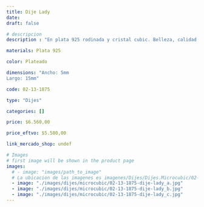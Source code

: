 ```yaml
---
title: Dije Lady
date: 
draft: false

# descripcion
description : "En plata 925 rodinada y cristal cubic. Belleza, calidad y delicadeza."

materials: Plata 925

color: Plateado

dimensions: "Ancho: 5mm 
Largo: 15mm"

code: 02-13-1875

type: "Dijes"

categories: []

price: $6.560,00

price_eftvo: $5.580,00

link_mercado_shop: undef

# Images
# first image will be shown in the product page
images:
  # - image: "images/path_to_image"
  # La ubicacion de las imagenes es imagenes/Dijes/Dijes.Microcubic/02-13-1875-dije-lady
  - image: "./images/dijes/microcubic/02-13-1875-dije-lady_a.jpg"
  - image: "./images/dijes/microcubic/02-13-1875-dije-lady_b.jpg"
  - image: "./images/dijes/microcubic/02-13-1875-dije-lady_c.jpg"
---
```

